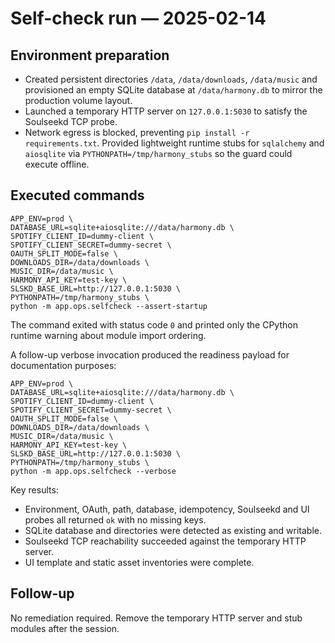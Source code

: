 # Self-check run — 2025-02-14

## Environment preparation
- Created persistent directories `/data`, `/data/downloads`, `/data/music` and provisioned an empty SQLite database at `/data/harmony.db` to mirror the production volume layout.
- Launched a temporary HTTP server on `127.0.0.1:5030` to satisfy the Soulseekd TCP probe.
- Network egress is blocked, preventing `pip install -r requirements.txt`. Provided lightweight runtime stubs for `sqlalchemy` and `aiosqlite` via `PYTHONPATH=/tmp/harmony_stubs` so the guard could execute offline.

## Executed commands
```
APP_ENV=prod \
DATABASE_URL=sqlite+aiosqlite:///data/harmony.db \
SPOTIFY_CLIENT_ID=dummy-client \
SPOTIFY_CLIENT_SECRET=dummy-secret \
OAUTH_SPLIT_MODE=false \
DOWNLOADS_DIR=/data/downloads \
MUSIC_DIR=/data/music \
HARMONY_API_KEY=test-key \
SLSKD_BASE_URL=http://127.0.0.1:5030 \
PYTHONPATH=/tmp/harmony_stubs \
python -m app.ops.selfcheck --assert-startup
```

The command exited with status code `0` and printed only the CPython runtime warning about module import ordering.

A follow-up verbose invocation produced the readiness payload for documentation purposes:

```
APP_ENV=prod \
DATABASE_URL=sqlite+aiosqlite:///data/harmony.db \
SPOTIFY_CLIENT_ID=dummy-client \
SPOTIFY_CLIENT_SECRET=dummy-secret \
OAUTH_SPLIT_MODE=false \
DOWNLOADS_DIR=/data/downloads \
MUSIC_DIR=/data/music \
HARMONY_API_KEY=test-key \
SLSKD_BASE_URL=http://127.0.0.1:5030 \
PYTHONPATH=/tmp/harmony_stubs \
python -m app.ops.selfcheck --verbose
```

Key results:
- Environment, OAuth, path, database, idempotency, Soulseekd and UI probes all returned `ok` with no missing keys.
- SQLite database and directories were detected as existing and writable.
- Soulseekd TCP reachability succeeded against the temporary HTTP server.
- UI template and static asset inventories were complete.

## Follow-up
No remediation required. Remove the temporary HTTP server and stub modules after the session.
